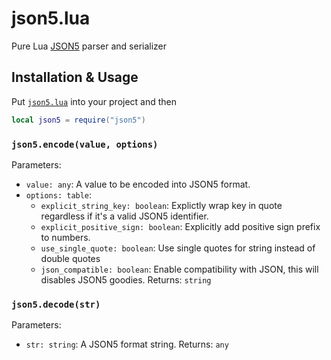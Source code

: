 # json5.lua
Pure Lua [JSON5](https://json5.org) parser and serializer

## Installation & Usage

Put [`json5.lua`](./json5.lua) into your project and then
```lua
local json5 = require("json5")
```

### `json5.encode(value, options)`

Parameters:
  - `value: any`: A value to be encoded into JSON5 format.
  - `options: table`:
    - `explicit_string_key: boolean`: Explictly wrap key in quote regardless if it's a valid JSON5 identifier.
    - `explicit_positive_sign: boolean`: Explicitly add positive sign prefix to numbers.
    - `use_single_quote: boolean`: Use single quotes for string instead of double quotes
    - `json_compatible: boolean`: Enable compatibility with JSON, this will disables JSON5 goodies.
Returns: `string`

### `json5.decode(str)`

Parameters:
  - `str: string`: A JSON5 format string.
Returns: `any`
